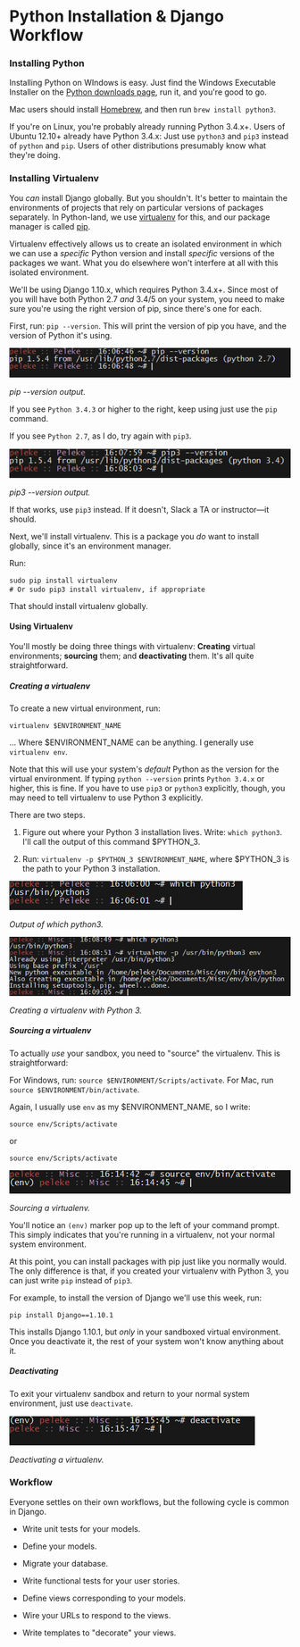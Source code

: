 # Python Installation & Django Workflow

### Installing Python

Installing Python on WIndows is easy. Just find the Windows Executable Installer on the [Python downloads page](https://www.python.org/downloads/release/python-352/), run it, and you're good to go.

Mac users should install [Homebrew](http://brew.sh), and then run `brew install python3`.

If you're on Linux, you're probably already running Python 3.4.x+. Users of Ubuntu 12.10+ already have Python 3.4.x: Just use `python3` and `pip3` instead of `python` and `pip`. Users of other distributions presumably know what they're doing.

### Installing Virtualenv

You _can_ install Django globally. But you shouldn't. It's better to maintain the environments of projects that rely on particular versions of packages separately. In Python-land, we use [virtualenv](http://docs.python-guide.org/en/latest/dev/virtualenvs/) for this, and our package manager is called [pip](https://pypi.python.org/pypi/pip).

Virtualenv effectively allows us to create an isolated environment in which we can use a _specific_ Python version and install _specific_ versions of the packages we want. What you do elsewhere won't interfere at all with this isolated environment.

We'll be using Django 1.10.x, which requires Python 3.4.x+. Since most of you will have both Python 2.7 _and_ 3.4/5 on your system, you need to make sure you're using the right version of pip, since there's one for each.

First, run: `pip --version`. This will print the version of pip you have, and the version of Python it's using.

![pip --version output.](../Images/0-pip-version.png)

_pip --version output._

If you see `Python 3.4.3` or higher to the right, keep using just use the `pip` command. 

If you see `Python 2.7`, as I do, try again with `pip3`.

![pip3 --version output.](../Images/0-pip3-version.png)

_pip3 --version output._

If that works, use `pip3` instead. If it doesn't, Slack a TA or instructor—it should.

Next, we'll install virtualenv. This is a package you _do_ want to install globally, since it's an environment manager. 

Run: 

```
sudo pip install virtualenv 
# Or sudo pip3 install virtualenv, if appropriate

```

That should install virtualenv globally.

#### Using Virtualenv

You'll mostly be doing three things with virtualenv: **Creating** virtual environments; **sourcing** them; and **deactivating** them. It's all quite straightforward.

##### Creating a virtualenv

To create a new virtual environment, run:

```
virtualenv $ENVIRONMENT_NAME
```

... Where $ENVIRONMENT_NAME can be anything. I generally use `virtualenv env`.

Note that this will use your system's _default_ Python as the version for the virtual environment. If typing `python --version` prints `Python 3.4.x` or higher, this is fine. If you have to use `pip3` or `python3` explicitly, though, you may need to tell virtualenv to use Python 3 explicitly.

There are two steps.

1. Figure out where your Python 3 installation lives. Write: `which python3`. I'll call the output of this command $PYTHON_3.

2. Run: `virtualenv -p $PYTHON_3 $ENVIRONMENT_NAME`, where $PYTHON_3 is the path to your Python 3 installation.

![Output of which python3.](../Images/0-which-output.png)

_Output of which python3._

![Creating a virtualenv with Python 3.](../Images/0-virtualenv-py3.png)

_Creating a virtualenv with Python 3._

##### Sourcing a virtualenv

To actually _use_ your sandbox, you need to "source" the virtualenv. This is straightforward:

For Windows, run:
`source $ENVIRONMENT/Scripts/activate`.
For Mac, run
`source $ENVIRONMENT/bin/activate`.

Again, I usually use `env` as my $ENVIRONMENT_NAME, so I write: 

```
source env/Scripts/activate
```

or

```
source env/Scripts/activate
```

![Sourcing a virtualenv.](../Images/0-sourcing-env.png)

_Sourcing a virtualenv._

You'll notice an `(env)` marker pop up to the left of your command prompt. This simply indicates that you're running in a virtualenv, not your normal system environment.

At this point, you can install packages with pip just like you normally would. The only difference is that, if you created your virtualenv with Python 3, you can just write `pip` instead of `pip3`.

For example, to install the version of Django we'll use this week, run: 

```
pip install Django==1.10.1
```

This installs Django 1.10.1, but _only_ in your sandboxed virtual environment. Once you deactivate it, the rest of your system won't know anything about it.

##### Deactivating

To exit your virtualenv sandbox and return to your normal system environment, just use `deactivate`.

![Deactivating a virtualenv.](../Images/0-deactivating.png)

_Deactivating a virtualenv._

### Workflow

Everyone settles on their own workflows, but the following cycle is common in Django.

* Write unit tests for your models.

* Define your models.

* Migrate your database.

* Write functional tests for your user stories.

* Define views corresponding to your models.

* Wire your URLs to respond to the views.

* Write templates to "decorate" your views.
